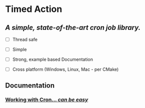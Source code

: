 # Timed Action

## _A simple, state-of-the-art cron job library._

- [ ] Thread safe
- [ ] Simple
- [ ] Strong, example based Documentation
- [ ] Cross platform (Windows, Linux, Mac - per CMake)



## **Documentation**
### [Working with Cron... _can be easy_]()
